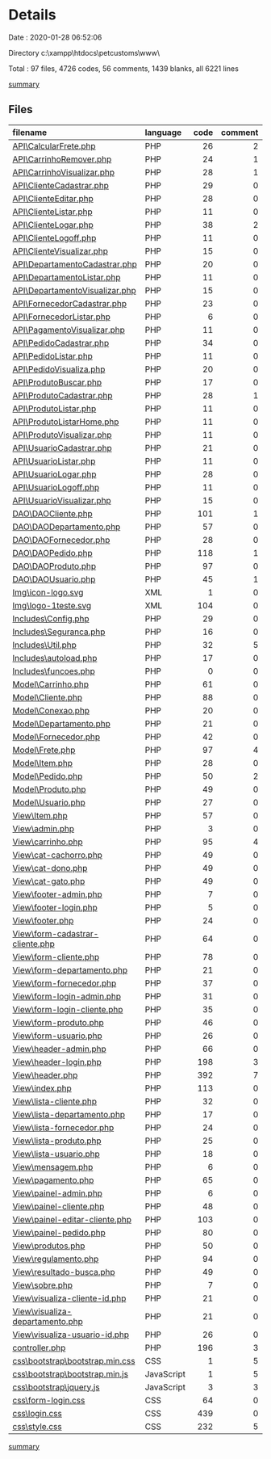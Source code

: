 # Details

Date : 2020-01-28 06:52:06

Directory c:\xampp\htdocs\petcustoms\www\

Total : 97 files,  4726 codes, 56 comments, 1439 blanks, all 6221 lines

[summary](results.md)

## Files
| filename | language | code | comment | blank | total |
| :--- | :--- | ---: | ---: | ---: | ---: |
| [API\CalcularFrete.php](file:///c%3A/xampp/htdocs/petcustoms/www/API/CalcularFrete.php) | PHP | 26 | 2 | 15 | 43 |
| [API\CarrinhoRemover.php](file:///c%3A/xampp/htdocs/petcustoms/www/API/CarrinhoRemover.php) | PHP | 24 | 1 | 9 | 34 |
| [API\CarrinhoVisualizar.php](file:///c%3A/xampp/htdocs/petcustoms/www/API/CarrinhoVisualizar.php) | PHP | 28 | 1 | 13 | 42 |
| [API\ClienteCadastrar.php](file:///c%3A/xampp/htdocs/petcustoms/www/API/ClienteCadastrar.php) | PHP | 29 | 0 | 10 | 39 |
| [API\ClienteEditar.php](file:///c%3A/xampp/htdocs/petcustoms/www/API/ClienteEditar.php) | PHP | 28 | 0 | 7 | 35 |
| [API\ClienteListar.php](file:///c%3A/xampp/htdocs/petcustoms/www/API/ClienteListar.php) | PHP | 11 | 0 | 6 | 17 |
| [API\ClienteLogar.php](file:///c%3A/xampp/htdocs/petcustoms/www/API/ClienteLogar.php) | PHP | 38 | 2 | 13 | 53 |
| [API\ClienteLogoff.php](file:///c%3A/xampp/htdocs/petcustoms/www/API/ClienteLogoff.php) | PHP | 11 | 0 | 5 | 16 |
| [API\ClienteVisualizar.php](file:///c%3A/xampp/htdocs/petcustoms/www/API/ClienteVisualizar.php) | PHP | 15 | 0 | 11 | 26 |
| [API\DepartamentoCadastrar.php](file:///c%3A/xampp/htdocs/petcustoms/www/API/DepartamentoCadastrar.php) | PHP | 20 | 0 | 10 | 30 |
| [API\DepartamentoListar.php](file:///c%3A/xampp/htdocs/petcustoms/www/API/DepartamentoListar.php) | PHP | 11 | 0 | 7 | 18 |
| [API\DepartamentoVisualizar.php](file:///c%3A/xampp/htdocs/petcustoms/www/API/DepartamentoVisualizar.php) | PHP | 15 | 0 | 7 | 22 |
| [API\FornecedorCadastrar.php](file:///c%3A/xampp/htdocs/petcustoms/www/API/FornecedorCadastrar.php) | PHP | 23 | 0 | 9 | 32 |
| [API\FornecedorListar.php](file:///c%3A/xampp/htdocs/petcustoms/www/API/FornecedorListar.php) | PHP | 6 | 0 | 1 | 7 |
| [API\PagamentoVisualizar.php](file:///c%3A/xampp/htdocs/petcustoms/www/API/PagamentoVisualizar.php) | PHP | 11 | 0 | 6 | 17 |
| [API\PedidoCadastrar.php](file:///c%3A/xampp/htdocs/petcustoms/www/API/PedidoCadastrar.php) | PHP | 34 | 0 | 16 | 50 |
| [API\PedidoListar.php](file:///c%3A/xampp/htdocs/petcustoms/www/API/PedidoListar.php) | PHP | 11 | 0 | 8 | 19 |
| [API\PedidoVisualiza.php](file:///c%3A/xampp/htdocs/petcustoms/www/API/PedidoVisualiza.php) | PHP | 20 | 0 | 7 | 27 |
| [API\ProdutoBuscar.php](file:///c%3A/xampp/htdocs/petcustoms/www/API/ProdutoBuscar.php) | PHP | 17 | 0 | 6 | 23 |
| [API\ProdutoCadastrar.php](file:///c%3A/xampp/htdocs/petcustoms/www/API/ProdutoCadastrar.php) | PHP | 28 | 1 | 13 | 42 |
| [API\ProdutoListar.php](file:///c%3A/xampp/htdocs/petcustoms/www/API/ProdutoListar.php) | PHP | 11 | 0 | 6 | 17 |
| [API\ProdutoListarHome.php](file:///c%3A/xampp/htdocs/petcustoms/www/API/ProdutoListarHome.php) | PHP | 11 | 0 | 6 | 17 |
| [API\ProdutoVisualizar.php](file:///c%3A/xampp/htdocs/petcustoms/www/API/ProdutoVisualizar.php) | PHP | 11 | 0 | 6 | 17 |
| [API\UsuarioCadastrar.php](file:///c%3A/xampp/htdocs/petcustoms/www/API/UsuarioCadastrar.php) | PHP | 21 | 0 | 10 | 31 |
| [API\UsuarioListar.php](file:///c%3A/xampp/htdocs/petcustoms/www/API/UsuarioListar.php) | PHP | 11 | 0 | 6 | 17 |
| [API\UsuarioLogar.php](file:///c%3A/xampp/htdocs/petcustoms/www/API/UsuarioLogar.php) | PHP | 28 | 0 | 14 | 42 |
| [API\UsuarioLogoff.php](file:///c%3A/xampp/htdocs/petcustoms/www/API/UsuarioLogoff.php) | PHP | 11 | 0 | 5 | 16 |
| [API\UsuarioVisualizar.php](file:///c%3A/xampp/htdocs/petcustoms/www/API/UsuarioVisualizar.php) | PHP | 15 | 0 | 11 | 26 |
| [DAO\DAOCliente.php](file:///c%3A/xampp/htdocs/petcustoms/www/DAO/DAOCliente.php) | PHP | 101 | 1 | 29 | 131 |
| [DAO\DAODepartamento.php](file:///c%3A/xampp/htdocs/petcustoms/www/DAO/DAODepartamento.php) | PHP | 57 | 0 | 22 | 79 |
| [DAO\DAOFornecedor.php](file:///c%3A/xampp/htdocs/petcustoms/www/DAO/DAOFornecedor.php) | PHP | 28 | 0 | 10 | 38 |
| [DAO\DAOPedido.php](file:///c%3A/xampp/htdocs/petcustoms/www/DAO/DAOPedido.php) | PHP | 118 | 1 | 34 | 153 |
| [DAO\DAOProduto.php](file:///c%3A/xampp/htdocs/petcustoms/www/DAO/DAOProduto.php) | PHP | 97 | 0 | 32 | 129 |
| [DAO\DAOUsuario.php](file:///c%3A/xampp/htdocs/petcustoms/www/DAO/DAOUsuario.php) | PHP | 45 | 1 | 20 | 66 |
| [Img\icon-logo.svg](file:///c%3A/xampp/htdocs/petcustoms/www/Img/icon-logo.svg) | XML | 1 | 0 | 0 | 1 |
| [Img\logo-1teste.svg](file:///c%3A/xampp/htdocs/petcustoms/www/Img/logo-1teste.svg) | XML | 104 | 0 | 2 | 106 |
| [Includes\Config.php](file:///c%3A/xampp/htdocs/petcustoms/www/Includes/Config.php) | PHP | 29 | 0 | 5 | 34 |
| [Includes\Seguranca.php](file:///c%3A/xampp/htdocs/petcustoms/www/Includes/Seguranca.php) | PHP | 16 | 0 | 5 | 21 |
| [Includes\Util.php](file:///c%3A/xampp/htdocs/petcustoms/www/Includes/Util.php) | PHP | 32 | 5 | 9 | 46 |
| [Includes\autoload.php](file:///c%3A/xampp/htdocs/petcustoms/www/Includes/autoload.php) | PHP | 17 | 0 | 4 | 21 |
| [Includes\funcoes.php](file:///c%3A/xampp/htdocs/petcustoms/www/Includes/funcoes.php) | PHP | 0 | 0 | 1 | 1 |
| [Model\Carrinho.php](file:///c%3A/xampp/htdocs/petcustoms/www/Model/Carrinho.php) | PHP | 61 | 0 | 17 | 78 |
| [Model\Cliente.php](file:///c%3A/xampp/htdocs/petcustoms/www/Model/Cliente.php) | PHP | 88 | 0 | 24 | 112 |
| [Model\Conexao.php](file:///c%3A/xampp/htdocs/petcustoms/www/Model/Conexao.php) | PHP | 20 | 0 | 4 | 24 |
| [Model\Departamento.php](file:///c%3A/xampp/htdocs/petcustoms/www/Model/Departamento.php) | PHP | 21 | 0 | 8 | 29 |
| [Model\Fornecedor.php](file:///c%3A/xampp/htdocs/petcustoms/www/Model/Fornecedor.php) | PHP | 42 | 0 | 12 | 54 |
| [Model\Frete.php](file:///c%3A/xampp/htdocs/petcustoms/www/Model/Frete.php) | PHP | 97 | 4 | 28 | 129 |
| [Model\Item.php](file:///c%3A/xampp/htdocs/petcustoms/www/Model/Item.php) | PHP | 28 | 0 | 9 | 37 |
| [Model\Pedido.php](file:///c%3A/xampp/htdocs/petcustoms/www/Model/Pedido.php) | PHP | 50 | 2 | 12 | 64 |
| [Model\Produto.php](file:///c%3A/xampp/htdocs/petcustoms/www/Model/Produto.php) | PHP | 49 | 0 | 14 | 63 |
| [Model\Usuario.php](file:///c%3A/xampp/htdocs/petcustoms/www/Model/Usuario.php) | PHP | 27 | 0 | 8 | 35 |
| [View\Item.php](file:///c%3A/xampp/htdocs/petcustoms/www/View/Item.php) | PHP | 57 | 0 | 36 | 93 |
| [View\admin.php](file:///c%3A/xampp/htdocs/petcustoms/www/View/admin.php) | PHP | 3 | 0 | 2 | 5 |
| [View\carrinho.php](file:///c%3A/xampp/htdocs/petcustoms/www/View/carrinho.php) | PHP | 95 | 4 | 30 | 129 |
| [View\cat-cachorro.php](file:///c%3A/xampp/htdocs/petcustoms/www/View/cat-cachorro.php) | PHP | 49 | 0 | 10 | 59 |
| [View\cat-dono.php](file:///c%3A/xampp/htdocs/petcustoms/www/View/cat-dono.php) | PHP | 49 | 0 | 10 | 59 |
| [View\cat-gato.php](file:///c%3A/xampp/htdocs/petcustoms/www/View/cat-gato.php) | PHP | 49 | 0 | 9 | 58 |
| [View\footer-admin.php](file:///c%3A/xampp/htdocs/petcustoms/www/View/footer-admin.php) | PHP | 7 | 0 | 1 | 8 |
| [View\footer-login.php](file:///c%3A/xampp/htdocs/petcustoms/www/View/footer-login.php) | PHP | 5 | 0 | 3 | 8 |
| [View\footer.php](file:///c%3A/xampp/htdocs/petcustoms/www/View/footer.php) | PHP | 24 | 0 | 5 | 29 |
| [View\form-cadastrar-cliente.php](file:///c%3A/xampp/htdocs/petcustoms/www/View/form-cadastrar-cliente.php) | PHP | 64 | 0 | 13 | 77 |
| [View\form-cliente.php](file:///c%3A/xampp/htdocs/petcustoms/www/View/form-cliente.php) | PHP | 78 | 0 | 23 | 101 |
| [View\form-departamento.php](file:///c%3A/xampp/htdocs/petcustoms/www/View/form-departamento.php) | PHP | 21 | 0 | 8 | 29 |
| [View\form-fornecedor.php](file:///c%3A/xampp/htdocs/petcustoms/www/View/form-fornecedor.php) | PHP | 37 | 0 | 15 | 52 |
| [View\form-login-admin.php](file:///c%3A/xampp/htdocs/petcustoms/www/View/form-login-admin.php) | PHP | 31 | 0 | 13 | 44 |
| [View\form-login-cliente.php](file:///c%3A/xampp/htdocs/petcustoms/www/View/form-login-cliente.php) | PHP | 35 | 0 | 5 | 40 |
| [View\form-produto.php](file:///c%3A/xampp/htdocs/petcustoms/www/View/form-produto.php) | PHP | 46 | 0 | 20 | 66 |
| [View\form-usuario.php](file:///c%3A/xampp/htdocs/petcustoms/www/View/form-usuario.php) | PHP | 26 | 0 | 9 | 35 |
| [View\header-admin.php](file:///c%3A/xampp/htdocs/petcustoms/www/View/header-admin.php) | PHP | 66 | 0 | 11 | 77 |
| [View\header-login.php](file:///c%3A/xampp/htdocs/petcustoms/www/View/header-login.php) | PHP | 198 | 3 | 49 | 250 |
| [View\header.php](file:///c%3A/xampp/htdocs/petcustoms/www/View/header.php) | PHP | 392 | 7 | 75 | 474 |
| [View\index.php](file:///c%3A/xampp/htdocs/petcustoms/www/View/index.php) | PHP | 113 | 0 | 27 | 140 |
| [View\lista-cliente.php](file:///c%3A/xampp/htdocs/petcustoms/www/View/lista-cliente.php) | PHP | 32 | 0 | 10 | 42 |
| [View\lista-departamento.php](file:///c%3A/xampp/htdocs/petcustoms/www/View/lista-departamento.php) | PHP | 17 | 0 | 11 | 28 |
| [View\lista-fornecedor.php](file:///c%3A/xampp/htdocs/petcustoms/www/View/lista-fornecedor.php) | PHP | 24 | 0 | 12 | 36 |
| [View\lista-produto.php](file:///c%3A/xampp/htdocs/petcustoms/www/View/lista-produto.php) | PHP | 25 | 0 | 10 | 35 |
| [View\lista-usuario.php](file:///c%3A/xampp/htdocs/petcustoms/www/View/lista-usuario.php) | PHP | 18 | 0 | 10 | 28 |
| [View\mensagem.php](file:///c%3A/xampp/htdocs/petcustoms/www/View/mensagem.php) | PHP | 6 | 0 | 1 | 7 |
| [View\pagamento.php](file:///c%3A/xampp/htdocs/petcustoms/www/View/pagamento.php) | PHP | 65 | 0 | 5 | 70 |
| [View\painel-admin.php](file:///c%3A/xampp/htdocs/petcustoms/www/View/painel-admin.php) | PHP | 6 | 0 | 2 | 8 |
| [View\painel-cliente.php](file:///c%3A/xampp/htdocs/petcustoms/www/View/painel-cliente.php) | PHP | 48 | 0 | 18 | 66 |
| [View\painel-editar-cliente.php](file:///c%3A/xampp/htdocs/petcustoms/www/View/painel-editar-cliente.php) | PHP | 103 | 0 | 31 | 134 |
| [View\painel-pedido.php](file:///c%3A/xampp/htdocs/petcustoms/www/View/painel-pedido.php) | PHP | 80 | 0 | 21 | 101 |
| [View\produtos.php](file:///c%3A/xampp/htdocs/petcustoms/www/View/produtos.php) | PHP | 50 | 0 | 10 | 60 |
| [View\regulamento.php](file:///c%3A/xampp/htdocs/petcustoms/www/View/regulamento.php) | PHP | 94 | 0 | 41 | 135 |
| [View\resultado-busca.php](file:///c%3A/xampp/htdocs/petcustoms/www/View/resultado-busca.php) | PHP | 49 | 0 | 18 | 67 |
| [View\sobre.php](file:///c%3A/xampp/htdocs/petcustoms/www/View/sobre.php) | PHP | 7 | 0 | 8 | 15 |
| [View\visualiza-cliente-id.php](file:///c%3A/xampp/htdocs/petcustoms/www/View/visualiza-cliente-id.php) | PHP | 21 | 0 | 11 | 32 |
| [View\visualiza-departamento.php](file:///c%3A/xampp/htdocs/petcustoms/www/View/visualiza-departamento.php) | PHP | 21 | 0 | 10 | 31 |
| [View\visualiza-usuario-id.php](file:///c%3A/xampp/htdocs/petcustoms/www/View/visualiza-usuario-id.php) | PHP | 26 | 0 | 10 | 36 |
| [controller.php](file:///c%3A/xampp/htdocs/petcustoms/www/controller.php) | PHP | 196 | 3 | 51 | 250 |
| [css\bootstrap\bootstrap.min.css](file:///c%3A/xampp/htdocs/petcustoms/www/css/bootstrap/bootstrap.min.css) | CSS | 1 | 5 | 1 | 7 |
| [css\bootstrap\bootstrap.min.js](file:///c%3A/xampp/htdocs/petcustoms/www/css/bootstrap/bootstrap.min.js) | JavaScript | 1 | 5 | 1 | 7 |
| [css\bootstrap\jquery.js](file:///c%3A/xampp/htdocs/petcustoms/www/css/bootstrap/jquery.js) | JavaScript | 3 | 3 | 0 | 6 |
| [css\form-login.css](file:///c%3A/xampp/htdocs/petcustoms/www/css/form-login.css) | CSS | 64 | 0 | 69 | 133 |
| [css\login.css](file:///c%3A/xampp/htdocs/petcustoms/www/css/login.css) | CSS | 439 | 0 | 92 | 531 |
| [css\style.css](file:///c%3A/xampp/htdocs/petcustoms/www/css/style.css) | CSS | 232 | 5 | 60 | 297 |

[summary](results.md)